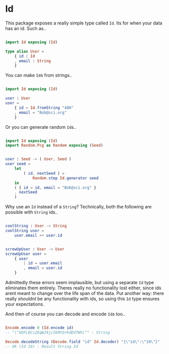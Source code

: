 # Id

This package exposes a really simple type called `Id`. Its for when your data has an id. Such as..


```elm

import Id exposing (Id)

type alias User =
    { id : Id 
    , email : String
    }

```

You can make `Id`s from strings..

```elm

import Id exposing (Id)

user : User
user = 
    { id = Id.fromString "400" 
    , email = "Bob@sci.org"
    }

```

Or you can generate random `Id`s..


```elm

import Id exposing (Id)
import Random.Pcg as Random exposing (Seed)


user : Seed -> ( User, Seed )
user seed =
    let
        ( id, nextSeed ) =
            Random.step Id.generator seed
    in
    ( { id = id, email = "Bob@sci.org" }
    , nextSeed
    )

```

Why use an `Id` instead of a `String`? Technically, both the following are possible with `String` ids..


```elm

coolString : User -> String
coolString user =
    user.email ++ user.id


screwUpUser : User -> User
screwUpUser user =
    { user
        | id = user.email
        , email = user.id
    }

```

Admittedly these errors seem implausible, but using a separate `Id` type eliminates them entirely. Theres really no functionality lost either, since ids arent meant to change over the life span of the data. Put another way: there really *shouldnt* be any functionality with ids, so using this `Id` type ensures your expectations.

And then of course you can decode and encode `Id`s too..

```elm

Encode.encode 0 (Id.encode id)
-- "\"hDFL0Cs2EqWJ4jc3kMtOrKdEUTWh\"" : String

Decode.decodeString (Decode.field "id" Id.decoder) "{\"id\":\"19\"}"
-- Ok (Id 19) : Result String Id

```
